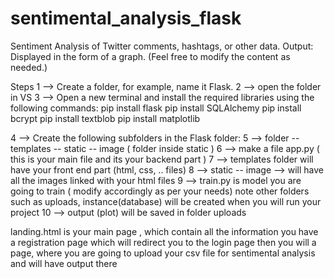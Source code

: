 # sentimental_analysis_flask

Sentiment Analysis of Twitter comments, hashtags, or other data.
Output: Displayed in the form of a graph.
(Feel free to modify the content as needed.)



Steps 
1 --> Create a folder, for example, name it Flask.
2 --> open the folder in VS 
3 --> Open a new terminal and install the required libraries using the following commands:
      pip install flask
      pip install SQLAlchemy
      pip install bcrypt
      pip install textblob
      pip install matplotlib

4 --> Create the following subfolders in the Flask folder:
5 --> folder 
        -- templates
        -- static 
           -- image ( folder inside static )
6 --> make a file app.py ( this is your main file and its your backend part )
7 --> templates folder will have your front end part (html, css, .. files)
8 --> static -- image --> will have all the images linked with your html files 
9 --> train.py is model you are going to train ( modify accordingly as per your needs)
note other folders such as uploads, instance(database) will be created when you will run your project
10 --> output (plot) will be saved in folder uploads 

landing.html is your main page , which contain all the information
you have a registration page which will redirect you to the login page 
then you will a page, where you are going to upload your csv file for sentimental analysis and will have output there 

